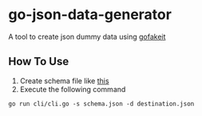 # go-json-data-generator

A tool to create json dummy data using [gofakeit](https://github.com/brianvoe/gofakeit)
## How To Use
1. Create schema file like [this](schemas/schema.json)
2. Execute the following command
```
go run cli/cli.go -s schema.json -d destination.json

```
